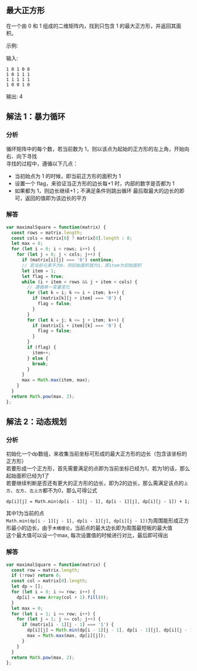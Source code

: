 ## 最大正方形

在一个由 0 和 1 组成的二维矩阵内，找到只包含 1 的最大正方形，并返回其面积。

示例:

输入:

```
1 0 1 0 0
1 0 1 1 1
1 1 1 1 1
1 0 0 1 0
```

输出: 4

## 解法 1：暴力循环

### 分析

循环矩阵中的每个数，若当前数为 1，则以该点为起始的正方形的左上角，开始向右、向下寻找  
寻找的过程中，遵循以下几点：

- 当初始点为 1 的时候，即当前正方形的面积为 1
- 设置一个 flag，来验证当正方形的边长每+1 时，内部的数字是否都为 1
- 如果都为 1，则边长继续+1；不满足条件则跳出循环
  最后取最大的边长的即可，返回的值即为该边长的平方

### 解答

```javascript
var maximalSquare = function(matrix) {
  const rows = matrix.length;
  const cols = matrix[0] ? matrix[0].length : 0;
  let max = 0;
  for (let i = 0; i < rows; i++) {
    for (let j = 0; j < cols; j++) {
      if (matrix[i][j] === '0') continue;
      // 若当前元素不为0，则初始面积就为1，即item为初始面积
      let item = 1;
      let flag = true;
      while (i + item < rows && j + item < cols) {
        // 遵循单一变量变化
        for (let k = i; k <= i + item; k++) {
          if (matrix[k][j + item] === '0') {
            flag = false;
          }
        }
        for (let k = j; k <= j + item; k++) {
          if (matrix[i + item][k] === '0') {
            flag = false;
          }
        }
        if (flag) {
          item++;
        } else {
          break;
        }
      }
      max = Math.max(item, max);
    }
  }
  return Math.pow(max, 2);
};
```

## 解法 2：动态规划

### 分析
初始化一个dp数组，来收集当前坐标可形成的最大正方形的边长（包含该坐标的正方形）  
若要形成一个正方形，首先需要满足的点即为当前坐标已经为1，若为1的话，那么起始面积已经为1了  
若要继续判断是否还有更大的正方形的边长，即为2的边长，那么需满足该点的``上方``、``左方``、``左上方``都不为0，那么可得公式    
```
dp[i][j] = Math.min(dp[i - 1][j - 1], dp[i - 1][j], dp[i][j - 1]) + 1;
```
其中1为当前的点  
``Math.min(dp[i - 1][j - 1], dp[i - 1][j], dp[i][j - 1])``为周围能形成正方形最小的边长，由于``木桶理论``，当前点的最大边长即为周围最短板的最大值   
这个最大值可以设一个max, 每次设置值的时候进行对比，最后即可得出   

### 解答

```javascript
var maximalSquare = function(matrix) {
  const row = matrix.length;
  if (!row) return 0;
  const col = matrix[0].length;
  let dp = [];
  for (let i = 0; i <= row; i++) {
    dp[i] = new Array(col + 1).fill(0);
  }
  let max = 0;
  for (let i = 1; i <= row; i++) {
    for (let j = 1; j <= col; j++) {
      if (matrix[i - 1][j - 1] === '1') {
        dp[i][j] = Math.min(dp[i - 1][j - 1], dp[i - 1][j], dp[i][j - 1]) + 1;
        max = Math.max(max, dp[i][j]);
      }
    }
  }
  return Math.pow(max, 2);
};
```
